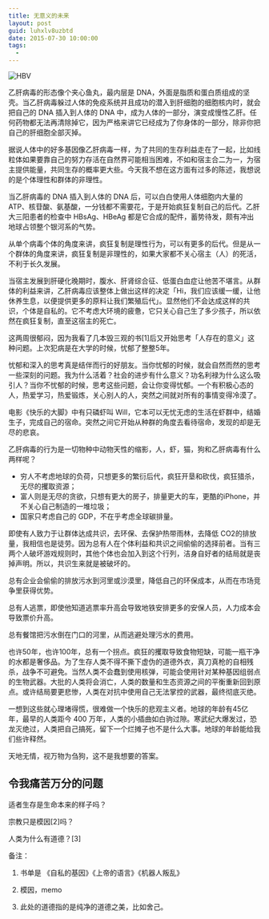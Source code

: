 ```yaml
---
title: 无意义的未来
layout: post
guid: luhxlv8uzbtd
date: 2015-07-30 10:00:00
tags:
  -
---
```


![HBV](http://mednoter.com/media/files/2015-07-30-HBV-structure.jpg)

乙肝病毒的形态像个夹心鱼丸，最内层是 DNA，外面是脂质和蛋白质组成的坚壳。当乙肝病毒躲过人体的免疫系统并且成功的潜入到肝细胞的细胞核内时，就会把自己的 DNA 插入到人体的 DNA 中，成为人体的一部分，演变成慢性乙肝。任何药物都无法再清除掉它，因为严格来讲它已经成为了你身体的一部分，除非你把自己的肝细胞全部灭掉。

据说人体中的好多基因像乙肝病毒一样，为了共同的生存利益走在了一起，比如线粒体如果要靠自己的努力存活在自然界可能相当困难，不如和宿主合二为一，为宿主提供能量，共同生存的概率更大些。今天我不想在这方面有过多的陈述，我想说的是个体理性和群体的非理性。

当乙肝病毒的 DNA 插入到人体的 DNA 后，可以白白使用人体细胞内大量的 ATP、核苷酸、氨基酸，一分钱都不需要花，于是开始疯狂复制自己的后代。乙肝大三阳患者的检查中 HBsAg、HBeAg 都是它合成的配件，蓄势待发，颇有冲出地球占领整个银河系的气势。

从单个病毒个体的角度来讲，疯狂复制是理性行为，可以有更多的后代。但是从一个群体的角度来讲，疯狂复制是非理性的，如果大家都不关心宿主（人）的死活，不利于长久发展。

当宿主发展到肝硬化晚期时，腹水、肝肾综合征、低蛋白血症让他苦不堪言。从群体的利益来讲，乙肝病毒应该整体上做出这样的决定「Hi，我们应该缓一缓，让他休养生息，以便提供更多的原料让我们繁殖后代」。显然他们不会达成这样的共识，个体是自私的。它不考虑大环境的疲惫，它只关心自己生了多少孩子，所以依然在疯狂复制，直至这宿主的死亡。

这两周很郁闷，因为我看了几本毁三观的书[1]后又开始思考「人存在的意义」这种问题。上次犯病是在大学的时候，忧郁了整整5年。

忧郁和深入的思考真是结伴而行的好朋友。当你忧郁的时候，就会自然而然的思考一些深刻的问题。我为什么活着？社会的进步有什么意义？功名利禄为什么这么吸引人？当你不忧郁的时候，思考这些问题，会让你变得忧郁。一个有积极心态的人，热爱学习，热爱锻炼，关心别人的人，突然之间就对所有的事情变得冷漠了。

电影《快乐的大脚》中有只磷虾叫 Will，它本可以无忧无虑的生活在虾群中，结婚生子，完成自己的宿命。突然之间它开始从种群的角度去看待宿命，发现的却是无尽的悲哀。

乙肝病毒的行为是一切物种中动物天性的缩影，人，虾，猫，狗和乙肝病毒有什么两样呢？

* 穷人不考虑地球的负荷，只想更多的繁衍后代，疯狂开垦和砍伐，疯狂猎杀，无尽的攫取资源；
* 富人则是无尽的贪欲，只想有更大的房子，排量更大的车，更酷的iPhone，并不关心自己制造的一堆垃圾；
* 国家只考虑自己的 GDP，不在乎考虑全球碳排量。

即使有人致力于让群体达成共识，去环保、去保护热带雨林，去降低 CO2的排放量，我相信也是徒劳。因为总有人在个体利益和共识之间偷偷的选择前者。当有三两个人破坏游戏规则时，其他个体也会加入到这个行列，洁身自好者的结局就是丧掉声明。所以，共识生来就是被破坏的。

总有企业会偷偷的排放污水到河里或沙漠里，降低自己的环保成本，从而在市场竞争里获得优势。

总有人逃票，即使他知道逃票率升高会导致地铁安排更多的安保人员，人力成本会导致票价升高。

总有餐馆把污水倒在门口的河里，从而逃避处理污水的费用。

也许50年，也许100年，总有一个拐点。疯狂的攫取导致食物短缺，可能一瓶干净的水都是奢侈品。为了生存人类不得不撕下虚伪的道德外衣，真刀真枪的自相残杀，战争不可避免。当然人类不会蠢到使用核弹，可能会使用针对某种基因组弱点的生物武器。大批的人类将会消亡，人类的数量和生态资源之间的平衡重新回到原点。或许结局要更悲惨，人类在对抗中使用自己无法掌控的武器，最终彻底灭绝。

一想到这些就心理堵得慌，很难做一个快乐的悲观主义者。地球的年龄有45亿年，最早的人类距今 400 万年，人类的小插曲如白驹过隙。寒武纪大爆发过，恐龙灭绝过，人类把自己搞死，留下一个烂摊子也不是什么大事。地球的年龄能给我们些许释然。

天地无情，视万物为刍狗，这不是我想要的答案。

## 令我痛苦万分的问题

适者生存是生命本来的样子吗？

宗教只是模因[2]吗？

人类为什么有道德？[3]


备注：

1. 书单是 《自私的基因》《上帝的语言》《机器人叛乱》

2. 模因，memo

3. 此处的道德指的是纯净的道德之美，比如舍己。
